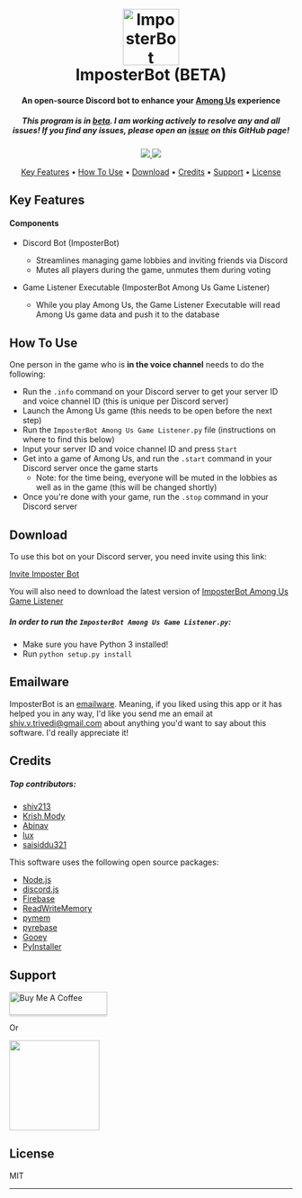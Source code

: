 <h1 align="center">
  <br>
  <a href="https://github.com/shiv213/ImposterBot"><img src="https://i.imgur.com/TLMyjPM.png" alt="ImposterBot" width="100"></a>
  <br>
  ImposterBot (BETA)
  <br>
</h1>
<h4 align="center">
An open-source Discord bot to enhance your <a href="http://www.innersloth.com/gameAmongUs.php">Among Us</a> experience
</h4>
<h5 align="center">This program is in <u>beta</u>. I am working actively to resolve any and all issues! If you find any issues, please open an <a href="https://github.com/shiv213/ImposterBot/issues/new">issue</a> on this GitHub page!</h5>

<p align="center">
  <a href="https://saythanks.io/to/shiv.v.trivedi%40gmail.com">
      <img src="https://img.shields.io/badge/SayThanks.io-%E2%98%BC-1EAEDB.svg">
  </a>
  <a href="https://paypal.me/shivvtrivedi">
    <img src="https://img.shields.io/badge/$-donate-ff69b4.svg?maxAge=2592000&amp;style=flat">
  </a>
</p>

<p align="center">
  <a href="#key-features">Key Features</a> •
  <a href="#how-to-use">How To Use</a> •
  <a href="#download">Download</a> •
  <a href="#credits">Credits</a> •
  <a href="#support">Support</a> •
  <a href="#license">License</a>
</p>

## Key Features
#### Components
* Discord Bot (ImposterBot)
    - Streamlines managing game lobbies and inviting friends via Discord
    - Mutes all players during the game, unmutes them during voting 


* Game Listener Executable (ImposterBot Among Us Game Listener)
    - While you play Among Us, the Game Listener Executable will read Among Us game data and push it to the database   

## How To Use
One person in the game who is **in the voice channel** needs to do the following:
- Run the `.info` command on your Discord server to get your server ID and voice channel ID (this is unique per Discord server)
- Launch the Among Us game (this needs to be open before the next step)
- Run the `ImposterBot Among Us Game Listener.py` file (instructions on where to find this below)
- Input your server ID and voice channel ID and press `Start`
- Get into a game of Among Us, and run the `.start` command in your Discord server once the game starts
    - Note: for the time being, everyone will be muted in the lobbies as well as in the game (this will be changed shortly)
- Once you're done with your game, run the `.stop` command in your Discord server

## Download

To use this bot on your Discord server, you need invite using this link: 

[Invite Imposter Bot](https://discord.com/api/oauth2/authorize?client_id=755510808397742171&permissions=29878336&scope=bot)

You will also need to download the latest version of [ImposterBot Among Us Game Listener](https://github.com/shiv213/ImposterBot/releases/latest)

##### In order to run the `ImposterBot Among Us Game Listener.py`:
-   Make sure you have Python 3 installed! 
-   Run `python setup.py install`

## Emailware

ImposterBot is an [emailware](https://en.wiktionary.org/wiki/emailware). Meaning, if you liked using this app or it has helped you in any way, I'd like you send me an email at <shiv.v.trivedi@gmail.com> about anything you'd want to say about this software. I'd really appreciate it!

## Credits
##### Top contributors:
- [shiv213](https://shivvtrivedi.com/)
- [Krish Mody](https://github.com/Krish-Mody)
- [Abinav](https://github.com/abinav62)
- [lux](https://github.com/ynx0)
- [saisiddu321](https://github.com/saisiddu321)

This software uses the following open source packages:
- [Node.js](https://nodejs.org/)
- [discord.js](https://discord.js.org/)
- [Firebase](https://firebase.google.com/)
- [ReadWriteMemory](https://github.com/vsantiago113/ReadWriteMemory)
- [pymem](https://github.com/srounet/Pymem)
- [pyrebase](https://github.com/thisbejim/Pyrebase)
- [Gooey](https://github.com/chriskiehl/Gooey)
- [PyInstaller](https://www.pyinstaller.org/)


## Support
<a href="https://www.buymeacoffee.com/shivvtrivedi" target="_blank"><img src="https://www.buymeacoffee.com/assets/img/custom_images/purple_img.png" alt="Buy Me A Coffee" style="height: 41px !important;width: 174px !important;box-shadow: 0px 3px 2px 0px rgba(190, 190, 190, 0.5) !important;-webkit-box-shadow: 0px 3px 2px 0px rgba(190, 190, 190, 0.5) !important;" ></a>
<p>Or</p> 

<a href="https://www.patreon.com/shivvtrivedi">
	<img src="https://c5.patreon.com/external/logo/become_a_patron_button@2x.png" width="160">
</a>

## License

MIT

---
